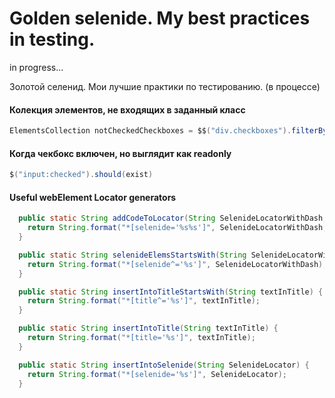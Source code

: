 # Golden selenide. My best practices in testing.

in progress...

Золотой селенид. Мои лучшие практики по тестированию. (в процессе)





#### Колекция элементов, не входящих в заданный класс 
``` Java
ElementsCollection notCheckedCheckboxes = $$("div.checkboxes").filterBy(not(cssClass("checked")));
```

#### Когда чекбокс включен, но выглядит как readonly
``` Java  
$("input:checked").should(exist)
```
#### Useful webElement Locator generators 
``` Java
  public static String addCodeToLocator(String SelenideLocatorWithDash, String CodeElement) {
    return String.format("*[selenide='%s%s']", SelenideLocatorWithDash, CodeElement);
  }

  public static String selenideElemsStartsWith(String SelenideLocatorWithDash) {
    return String.format("*[selenide^='%s']", SelenideLocatorWithDash);
  }

  public static String insertIntoTitleStartsWith(String textInTitle) {
    return String.format("*[title^='%s']", textInTitle);
  }

  public static String insertIntoTitle(String textInTitle) {
    return String.format("*[title='%s']", textInTitle);
  }

  public static String insertIntoSelenide(String SelenideLocator) {
    return String.format("*[selenide='%s']", SelenideLocator);
  }
```
